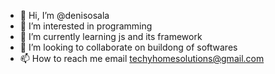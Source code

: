- 👋 Hi, I’m @denisosala
- 👀 I’m interested in programming
- 🌱 I’m currently learning js and its framework 
- 💞️ I’m looking to collaborate on buildong of softwares 
- 📫 How to reach me email techyhomesolutions@gmail.com

<!---
denisosala/denisosala is a ✨ special ✨ repository because its `README.md` (this file) appears on your GitHub profile.
You can click the Preview link to take a look at your changes.
--->
